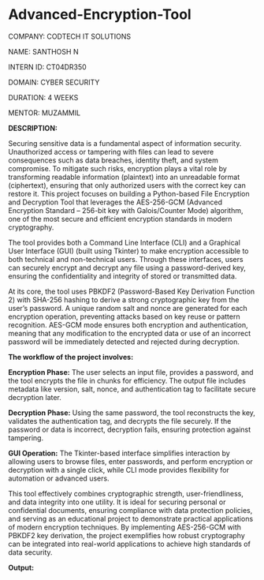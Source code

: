 # Advanced-Encryption-Tool

COMPANY: CODTECH IT SOLUTIONS

NAME: SANTHOSH N

INTERN ID: CT04DR350

DOMAIN: CYBER SECURITY

DURATION: 4 WEEKS

MENTOR: MUZAMMIL

****DESCRIPTION:****

Securing sensitive data is a fundamental aspect of information security. Unauthorized access or tampering with files can lead to severe consequences such as data breaches, identity theft, and system compromise. To mitigate such risks, encryption plays a vital role by transforming readable information (plaintext) into an unreadable format (ciphertext), ensuring that only authorized users with the correct key can restore it. This project focuses on building a Python-based File Encryption and Decryption Tool that leverages the AES-256-GCM (Advanced Encryption Standard – 256-bit key with Galois/Counter Mode) algorithm, one of the most secure and efficient encryption standards in modern cryptography.

The tool provides both a Command Line Interface (CLI) and a Graphical User Interface (GUI) (built using Tkinter) to make encryption accessible to both technical and non-technical users. Through these interfaces, users can securely encrypt and decrypt any file using a password-derived key, ensuring the confidentiality and integrity of stored or transmitted data.

At its core, the tool uses PBKDF2 (Password-Based Key Derivation Function 2) with SHA-256 hashing to derive a strong cryptographic key from the user’s password. A unique random salt and nonce are generated for each encryption operation, preventing attacks based on key reuse or pattern recognition. AES-GCM mode ensures both encryption and authentication, meaning that any modification to the encrypted data or use of an incorrect password will be immediately detected and rejected during decryption.

****The workflow of the project involves:****

**Encryption Phase:** The user selects an input file, provides a password, and the tool encrypts the file in chunks for efficiency. The output file includes metadata like version, salt, nonce, and authentication tag to facilitate secure decryption later.

**Decryption Phase:** Using the same password, the tool reconstructs the key, validates the authentication tag, and decrypts the file securely. If the password or data is incorrect, decryption fails, ensuring protection against tampering.

**GUI Operation:** The Tkinter-based interface simplifies interaction by allowing users to browse files, enter passwords, and perform encryption or decryption with a single click, while CLI mode provides flexibility for automation or advanced users.

This tool effectively combines cryptographic strength, user-friendliness, and data integrity into one utility. It is ideal for securing personal or confidential documents, ensuring compliance with data protection policies, and serving as an educational project to demonstrate practical applications of modern encryption techniques. By implementing AES-256-GCM with PBKDF2 key derivation, the project exemplifies how robust cryptography can be integrated into real-world applications to achieve high standards of data security.

****Output:****
